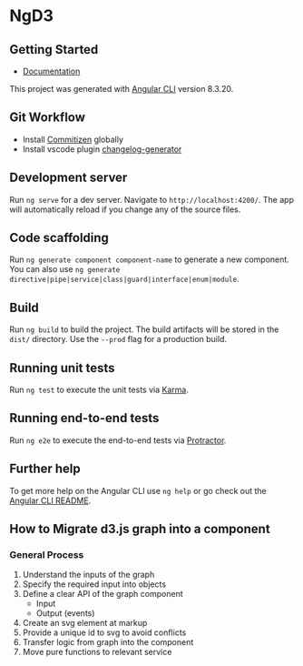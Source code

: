 # NgD3

## Getting Started

* [Documentation](https://loukaskotas.com/ng-d3-graphs/#/index)


This project was generated with [Angular CLI](https://github.com/angular/angular-cli) version 8.3.20.

## Git Workflow

* Install [Commitizen](https://marketplace.visualstudio.com/items?itemName=axetroy.vscode-changelog-generator) globally
* Install vscode plugin [changelog-generator](https://marketplace.visualstudio.com/items?itemName=axetroy.vscode-changelog-generator)

## Development server

Run `ng serve` for a dev server. Navigate to `http://localhost:4200/`. The app will automatically reload if you change any of the source files.

## Code scaffolding

Run `ng generate component component-name` to generate a new component. You can also use `ng generate directive|pipe|service|class|guard|interface|enum|module`.

## Build

Run `ng build` to build the project. The build artifacts will be stored in the `dist/` directory. Use the `--prod` flag for a production build.

## Running unit tests

Run `ng test` to execute the unit tests via [Karma](https://karma-runner.github.io).

## Running end-to-end tests

Run `ng e2e` to execute the end-to-end tests via [Protractor](http://www.protractortest.org/).

## Further help

To get more help on the Angular CLI use `ng help` or go check out the [Angular CLI README](https://github.com/angular/angular-cli/blob/master/README.md).


## How to Migrate d3.js graph into a component

### General Process
1. Understand the inputs of the graph
2. Specify the required input into objects
3. Define a clear API of the graph component
    * Input
    * Output (events)
4. Create an svg element at markup
5. Provide a unique id to svg to avoid conflicts
6. Transfer logic from graph into the component
7. Move pure functions to relevant service
